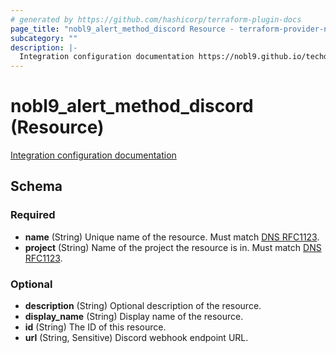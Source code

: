 ```yaml
---
# generated by https://github.com/hashicorp/terraform-plugin-docs
page_title: "nobl9_alert_method_discord Resource - terraform-provider-nobl9"
subcategory: ""
description: |-
  Integration configuration documentation https://nobl9.github.io/techdocs_YAML_Guide/#discord-alert-method
---
```


# nobl9_alert_method_discord (Resource)

[Integration configuration documentation](https://nobl9.github.io/techdocs_YAML_Guide/#discord-alert-method)



<!-- schema generated by tfplugindocs -->
## Schema

### Required

- **name** (String) Unique name of the resource. Must match [DNS RFC1123](https://kubernetes.io/docs/concepts/overview/working-with-objects/names/#names).
- **project** (String) Name of the project the resource is in. Must match [DNS RFC1123](https://kubernetes.io/docs/concepts/overview/working-with-objects/names/#names).

### Optional

- **description** (String) Optional description of the resource.
- **display_name** (String) Display name of the resource.
- **id** (String) The ID of this resource.
- **url** (String, Sensitive) Discord webhook endpoint URL.


